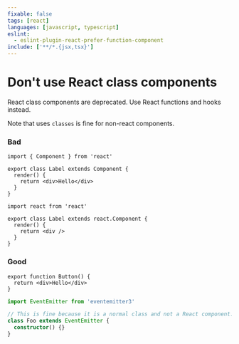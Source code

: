 ```yaml
---
fixable: false
tags: [react]
languages: [javascript, typescript]
eslint:
  - eslint-plugin-react-prefer-function-component
include: ['**/*.{jsx,tsx}']
---
```


# Don't use React class components

React class components are deprecated. Use React functions and hooks instead.

Note that uses `classes` is fine for non-react components.

### Bad

```tsx
import { Component } from 'react'

export class Label extends Component {
  render() {
    return <div>Hello</div>
  }
}
```

```tsx
import react from 'react'

export class Label extends react.Component {
  render() {
    return <div />
  }
}
```

### Good

```tsx
export function Button() {
  return <div>Hello</div>
}
```

```ts
import EventEmitter from 'eventemitter3'

// This is fine because it is a normal class and not a React component.
class Foo extends EventEmitter {
  constructor() {}
}
```
